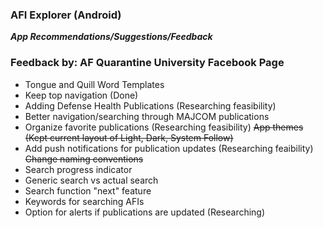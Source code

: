 ### AFI Explorer (Android) 
***App Recommendations/Suggestions/Feedback***

### Feedback by: AF Quarantine University Facebook Page
- Tongue and Quill Word Templates
- Keep top navigation (Done)
- Adding Defense Health Publications (Researching feasibility)
- Better navigation/searching through MAJCOM publications
- Organize favorite publications (Researching feasibility)
~~App themes (Kept current layout of Light, Dark, System Follow)~~
- Add push notifications for publication updates (Researching feaibility)
~~Change naming conventions~~
- Search progress indicator
- Generic search vs actual search
- Search function "next" feature
- Keywords for searching AFIs
- Option for alerts if publications are updated (Researching)
